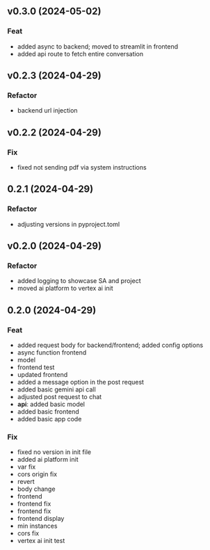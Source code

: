 ## v0.3.0 (2024-05-02)

### Feat

- added async to backend; moved to streamlit in frontend
- added api route to fetch entire conversation

## v0.2.3 (2024-04-29)

### Refactor

- backend url injection

## v0.2.2 (2024-04-29)

### Fix

- fixed not sending pdf via system instructions

## 0.2.1 (2024-04-29)

### Refactor

- adjusting versions in pyproject.toml

## v0.2.0 (2024-04-29)

### Refactor

- added logging to showcase SA and project
- moved ai platform to vertex ai init

## 0.2.0 (2024-04-29)

### Feat

- added request body for backend/frontend; added config options
- async function frontend
- model
- frontend test
- updated frontend
- added a message option in the post request
- added basic gemini api call
- adjusted post request to chat
- **api**: added basic model
- added basic frontend
- added basic app code

### Fix

- fixed no version in init file
- added ai platform init
- var fix
- cors origin fix
- revert
- body change
- frontend
- frontend fix
- frontend fix
- frontend display
- min instances
- cors fix
- vertex ai init test
